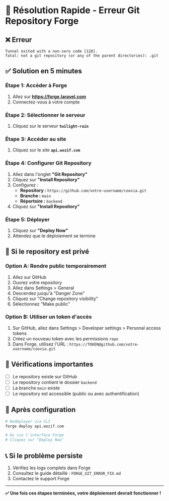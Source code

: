 # 🚀 Résolution Rapide - Erreur Git Repository Forge

## ❌ Erreur
```
Tunnel exited with a non-zero code [128].
fatal: not a git repository (or any of the parent directories): .git
```

## ✅ Solution en 5 minutes

### Étape 1: Accéder à Forge
1. Allez sur **https://forge.laravel.com**
2. Connectez-vous à votre compte

### Étape 2: Sélectionner le serveur
1. Cliquez sur le serveur **`twilight-rain`**

### Étape 3: Accéder au site
1. Cliquez sur le site **`api.wozif.com`**

### Étape 4: Configurer Git Repository
1. Allez dans l'onglet **"Git Repository"**
2. Cliquez sur **"Install Repository"**
3. Configurez :
   - **Repository :** `https://github.com/votre-username/coovia.git`
   - **Branche :** `main`
   - **Répertoire :** `backend`
4. Cliquez sur **"Install Repository"**

### Étape 5: Déployer
1. Cliquez sur **"Deploy Now"**
2. Attendez que le déploiement se termine

## 🔧 Si le repository est privé

### Option A: Rendre public temporairement
1. Allez sur GitHub
2. Ouvrez votre repository
3. Allez dans Settings > General
4. Descendez jusqu'à "Danger Zone"
5. Cliquez sur "Change repository visibility"
6. Sélectionnez "Make public"

### Option B: Utiliser un token d'accès
1. Sur GitHub, allez dans Settings > Developer settings > Personal access tokens
2. Créez un nouveau token avec les permissions `repo`
3. Dans Forge, utilisez l'URL : `https://TOKEN@github.com/votre-username/coovia.git`

## 🚨 Vérifications importantes

- [ ] Le repository existe sur GitHub
- [ ] Le repository contient le dossier `backend`
- [ ] La branche `main` existe
- [ ] Le repository est accessible (public ou avec authentification)

## 🔄 Après configuration

```bash
# Redéployer via CLI
forge deploy api.wozif.com

# Ou via l'interface Forge
# Cliquez sur "Deploy Now"
```

## 📞 Si le problème persiste

1. Vérifiez les logs complets dans Forge
2. Consultez le guide détaillé : `FORGE_GIT_ERROR_FIX.md`
3. Contactez le support Forge

---

**✅ Une fois ces étapes terminées, votre déploiement devrait fonctionner !**
